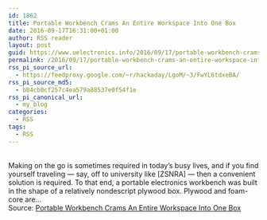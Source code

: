 ```yaml
---
id: 1862
title: Portable Workbench Crams An Entire Workspace Into One Box
date: 2016-09-17T16:31:00+01:00
author: RSS reader
layout: post
guid: https://www.uelectronics.info/2016/09/17/portable-workbench-crams-an-entire-workspace-into-one-box/
permalink: /2016/09/17/portable-workbench-crams-an-entire-workspace-into-one-box/
rss_pi_source_url:
  - https://feedproxy.google.com/~r/hackaday/LgoM/~3/FwYL6tdxeBA/
rss_pi_source_md5:
  - b84cb0cf257c4ea579a88537e0f54f1e
rss_pi_canonical_url:
  - my_blog
categories:
  - RSS
tags:
  - RSS
---
```

&#013;  
Making on the go is sometimes required in today’s busy lives, and if you find yourself traveling — say, off to university like [ZSNRA] — then a convenient solution is required. To that end, a portable electronics workbench was built in the shape of a relatively nondescript plywood box. Plywood and foam-core are…&#013;  
Source: <a href="https://feedproxy.google.com/~r/hackaday/LgoM/~3/FwYL6tdxeBA/" target="_blank">Portable Workbench Crams An Entire Workspace Into One Box</a>